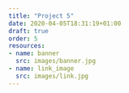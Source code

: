 ```yaml
---
title: "Project 5"
date: 2020-04-05T18:31:19+01:00
draft: true
order: 5
resources:
- name: banner
  src: images/banner.jpg
- name: link_image
  src: images/link.jpg
---
```


